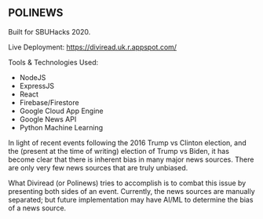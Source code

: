 ## POLINEWS

Built for SBUHacks 2020. 

Live Deployment: https://diviread.uk.r.appspot.com/

Tools & Technologies Used:
- NodeJS
- ExpressJS
- React
- Firebase/Firestore
- Google Cloud App Engine
- Google News API
- Python Machine Learning

In light of recent events following the 2016 Trump vs Clinton election, and the (present at the time of writing) election of Trump vs Biden, it has become clear that there is inherent bias in many major news sources. There are only very few news sources that are truly unbiased.

What Diviread (or Polinews) tries to accomplish is to combat this issue by presenting both sides of an event. Currently, the news sources are manually separated; but future implementation may have AI/ML to determine the bias of a news source.
